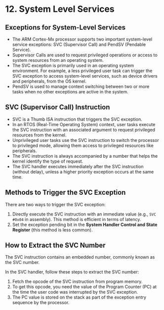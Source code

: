 # 12. System Level Services

## Exceptions for System-Level Services

- The ARM Cortex-Mx processor supports two important system-level service exceptions: SVC (Supervisor Call) and PendSV (Pendable Service).
- Supervisor Calls are used to request privileged operations or access to system resources from an operating system.
- The SVC exception is primarily used in an operating system environment. For example, a less privileged user task can trigger the SVC exception to access system-level services, such as device drivers and peripherals, from the OS kernel.
- PendSV is used to manage context switching between two or more tasks when no other exceptions are active in the system.

## SVC (Supervisor Call) Instruction

- SVC is a Thumb ISA instruction that triggers the SVC exception.
- In an RTOS (Real-Time Operating System) context, user tasks execute the SVC instruction with an associated argument to request privileged resources from the kernel.
- Unprivileged user tasks use the SVC instruction to switch the processor to privileged mode, allowing them access to privileged resources like peripherals.
- The SVC instruction is always accompanied by a number that helps the kernel identify the type of request.
- The SVC handler executes immediately after the SVC instruction (without delay), unless a higher priority exception occurs at the same time.

## Methods to Trigger the SVC Exception

There are two ways to trigger the SVC exception:
1. Directly execute the SVC instruction with an immediate value (e.g., `SVC #0x04` in assembly). This method is efficient in terms of latency.
2. Set the exception pending bit in the **System Handler Control and State Register** (this method is less common).

## How to Extract the SVC Number

The SVC instruction contains an embedded number, commonly known as the SVC number. 

In the SVC handler, follow these steps to extract the SVC number: 

1. Fetch the opcode of the SVC instruction from program memory.
2. To get this opcode, you need the value of the Program Counter (PC) at the time the user code was interrupted by the SVC exception. 
3. The PC value is stored on the stack as part of the exception entry sequence by the processor.

